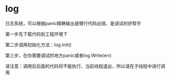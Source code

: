 # log
日志系统，可以根据panic精确输出是哪行代码出错，是调试的好帮手


第一步先下载代码到工程环境下


第二步调用初始化方法：log.Init()


第三步，在你需要调试的地方panic或者log.Write(err)



请注意：调用后后面的代码将不能执行，当前线程退出，所以请在子线程中进行调用
